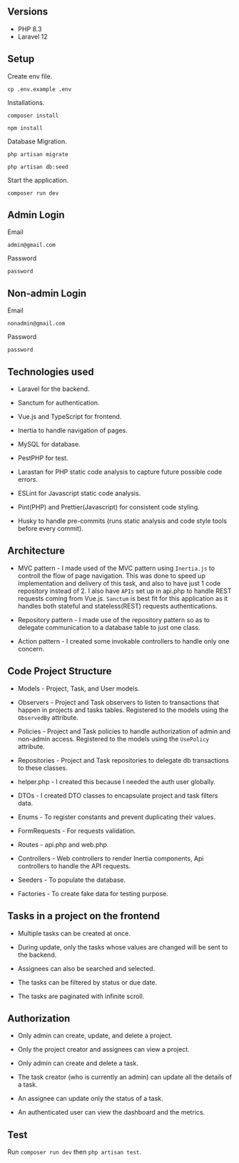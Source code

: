 ## Versions

- PHP 8.3
- Laravel 12

## Setup

Create env file.

    cp .env.example .env

Installations.

    composer install

    npm install

Database Migration.

    php artisan migrate

    php artisan db:seed

Start the application.

    composer run dev

## Admin Login

Email

    admin@gmail.com

Password

    password

## Non-admin Login

Email

    nonadmin@gmail.com

Password

    password

## Technologies used

- Laravel for the backend.

- Sanctum for authentication.

- Vue.js and TypeScript for frontend.

- Inertia to handle navigation of pages.

- MySQL for database.

- PestPHP for test.

- Larastan for PHP static code analysis to capture future possible code errors.

- ESLint for Javascript static code analysis.

- Pint(PHP) and Prettier(Javascript) for consistent code styling.

- Husky to handle pre-commits (runs static analysis and code style tools before every commit).


## Architecture

- MVC pattern - I made used of the MVC pattern using `Inertia.js` to controll the flow of page navigation. This was done to speed up implementation and delivery of this task, and also to have just 1 code repository instead of 2. I also have `APIs` set up in api.php to handle REST requests coming from Vue.js. `Sanctum` is best fit for this application as it handles both stateful and stateless(REST) requests authentications.

- Repository pattern - I made use of the repository pattern so as to delegate communication to a database table to just one class.

- Action pattern - I created some invokable controllers to handle only one concern.


## Code Project Structure

- Models - Project, Task, and User models.

- Observers - Project and Task observers to listen to transactions that happen in projects and tasks tables. Registered to the models using the `ObservedBy` attribute.

- Policies - Project and Task policies to handle authorization of admin and non-admin access. Registered to the models using the `UsePolicy` attribute.

- Repositories - Project and Task repositories to delegate db transactions to these classes.

- helper.php - I created this because I needed the auth user globally.

- DTOs - I created DTO classes to encapsulate project and task filters data.

- Enums - To register constants and prevent duplicating their values.

- FormRequests - For requests validation.

- Routes -  api.php and web.php.

- Controllers - Web controllers to render Inertia components, Api controllers to handle the API requests.

- Seeders - To populate the database.

- Factories - To create fake data for testing purpose.

## Tasks in a project on the frontend

- Multiple tasks can be created at once.

- During update, only the tasks whose values are changed will be sent to the backend.

- Assignees can also be searched and selected.

- The tasks can be filtered by status or due date.

- The tasks are paginated with infinite scroll.


## Authorization

- Only admin can create, update, and delete a project.

- Only the project creator and assignees can view a project.

- Only admin can create and delete a task.

- The task creator (who is currently an admin) can update all the details of a task.

- An assignee can update only the status of a task.

- An authenticated user can view the dashboard and the metrics.


## Test

Run `composer run dev` then `php artisan test`.